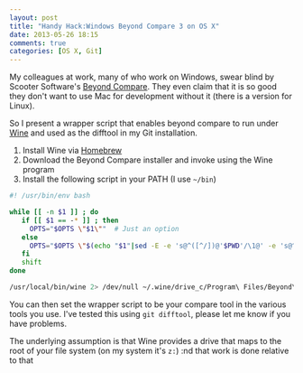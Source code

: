 ```yaml
---
layout: post
title: "Handy Hack:Windows Beyond Compare 3 on OS X"
date: 2013-05-26 18:15
comments: true
categories: [OS X, Git]
---
```


My colleagues at work, many of who work on Windows, swear blind by Scooter Software's [Beyond Compare](http://www.scootersoftware.com/moreinfo.php).
They even claim that it is so good they don't want to use Mac for development without it (there is a version for Linux).

So I present a wrapper script that enables beyond compare to run under [Wine](http://www.winehq.org/)
and used as the difftool in my Git installation.

1. Install Wine via [Homebrew](http://mxcl.github.io/homebrew/)
2. Download the Beyond Compare installer and invoke using the Wine program
3. Install the following script in your PATH (I use `~/bin`)
``` bash
#! /usr/bin/env bash

while [[ -n $1 ]] ; do
   if [[ $1 == -* ]] ; then
     OPTS="$OPTS \"$1\""  # Just an option
   else
     OPTS="$OPTS \"$(echo "$1"|sed -E -e 's@^([^/])@'$PWD'/\1@' -e 's@^/@@'  -e 's@/+@\\@g')\""
   fi
   shift
done

/usr/local/bin/wine 2> /dev/null ~/.wine/drive_c/Program\ Files/Beyond\ Compare\ 3/BCompare.exe $OPTS
```

You can then set the wrapper script to be your compare tool in the various tools you use.
I've tested this using `git difftool`, please let me know if you have problems.

The underlying assumption is that
Wine provides a drive that maps to the root of your file system (on my system it's `z:`)
:nd that work is done relative to that

